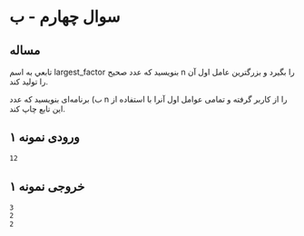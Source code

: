 # سوال چهارم - ب
## مساله
تابعي به اسم largest_factor بنويسيد كه عدد صحيح n را بگيرد و بزرگترين عامل اول آن را توليد كند.

ب) برنامه‌ای بنویسید که عدد n را از کاربر گرفته و تمامی عوامل اول آنرا با استفاده از این تابع چاپ کند.

## ورودی نمونه ۱

```sh
12
```

## خروجی نمونه ۱

```sh
3
2
2
```

